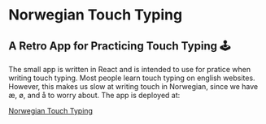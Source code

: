 # Norwegian Touch Typing 
## A Retro App for Practicing Touch Typing :joystick:

The small app is written in React and is intended to use for pratice when writing touch typing. Most people learn touch typing on english websites. 
However, this makes us slow at writing touch in Norwegian, since we have æ, ø, and å to worry about. The app is deployed at:

[Norwegian Touch Typing](https://ebbeberge.github.io/typing/)
